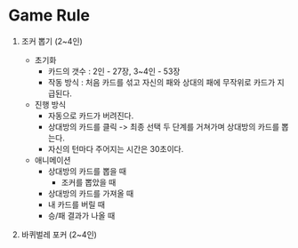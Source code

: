 # Game Rule

1. 조커 뽑기 (2~4인)
    - 초기화
        - 카드의 갯수 : 2인 - 27장, 3~4인 - 53장
        - 작동 방식 : 처음 카드를 섞고 자신의 패와 상대의 패에 무작위로 카드가 지급된다.
    - 진행 방식
        - 자동으로 카드가 버려진다.
        - 상대방의 카드를 클릭 -> 최종 선택 두 단계를 거쳐가며 상대방의 카드를 뽑는다.
        - 자신의 턴마다 주어지는 시간은 30초이다.
    - 애니메이션
        - 상대방의 카드를 뽑을 때
            - 조커를 뽑았을 때
        - 상대방의 카드를 가져올 때
        - 내 카드를 버릴 때
        - 승/패 결과가 나올 때

2. 바퀴벌레 포커 (2~4인)
